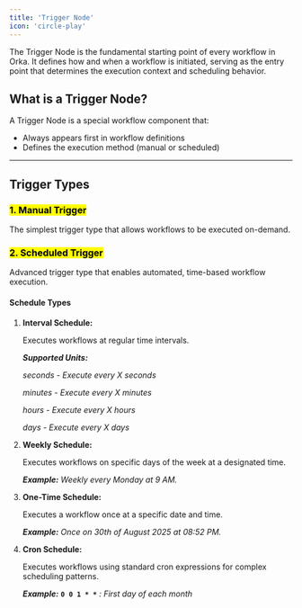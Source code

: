 ```yaml
---
title: 'Trigger Node'
icon: 'circle-play'
---
```


The Trigger Node is the fundamental starting point of every workflow in Orka. It defines how and when a workflow is initiated, serving as the entry point that determines the execution context and scheduling behavior.

## What is a Trigger Node?

A Trigger Node is a special workflow component that:

* Always appears first in workflow definitions
* Defines the execution method (manual or scheduled)

***

## Trigger Types

### <mark style="color:$primary;">1. Manual Trigger</mark>

The simplest trigger type that allows workflows to be executed on-demand.

### <mark style="color:$primary;">2. Scheduled Trigger</mark>

Advanced trigger type that enables automated, time-based workflow execution.

#### **Schedule Types**

1.  **Interval Schedule:** &#x20;

    Executes workflows at regular time intervals.

    _**Supported Units:**_

    _seconds - Execute every X seconds_

    _minutes - Execute every X minutes_

    _hours - Execute every X hours_

    _days - Execute every X days_



1.  **Weekly Schedule:**

    Executes workflows on specific days of the week at a designated time.

    _**Example:** Weekly every Monday at 9 AM._


2.  **One-Time Schedule:**&#x20;

    Executes a workflow once at a specific date and time.

    _**Example:** Once on 30th of August 2025 at 08:52 PM._


3.  **Cron Schedule:**&#x20;

    Executes workflows using standard cron expressions for complex scheduling patterns.

    _**Example:**_ **`0 0 1 * *`** _: First day of each month_
